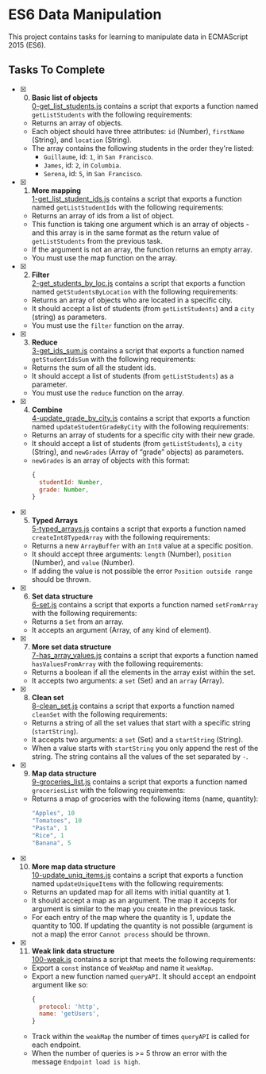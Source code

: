 # ES6 Data Manipulation

This project contains tasks for learning to manipulate data in ECMAScript 2015 (ES6).

## Tasks To Complete

- [x] 0. **Basic list of objects**<br/>[0-get_list_students.js](0-get_list_students.js) contains a script that exports a function named `getListStudents` with the following requirements:

  - Returns an array of objects.
  - Each object should have three attributes: `id` (Number), `firstName` (String), and `location` (String).
  - The array contains the following students in the order they're listed:
    - `Guillaume`, id: `1`, in `San Francisco`.
    - `James`, id: `2`, in `Columbia`.
    - `Serena`, id: `5`, in `San Francisco`.

- [x] 1. **More mapping**<br/>[1-get_list_student_ids.js](1-get_list_student_ids.js) contains a script that exports a function named `getListStudentIds` with the following requirements:

  - Returns an array of ids from a list of object.
  - This function is taking one argument which is an array of objects - and this array is in the same format as the return value of `getListStudents` from the previous task.
  - If the argument is not an array, the function returns an empty array.
  - You must use the map function on the array.

- [x] 2. **Filter**<br/>[2-get_students_by_loc.js](2-get_students_by_loc.js) contains a script that exports a function named `getStudentsByLocation` with the following requirements:

  - Returns an array of objects who are located in a specific city.
  - It should accept a list of students (from `getListStudents`) and a `city` (string) as parameters.
  - You must use the `filter` function on the array.

- [x] 3. **Reduce**<br/>[3-get_ids_sum.js](3-get_ids_sum.js) contains a script that exports a function named `getStudentIdsSum` with the following requirements:

  - Returns the sum of all the student ids.
  - It should accept a list of students (from `getListStudents`) as a parameter.
  - You must use the `reduce` function on the array.

- [x] 4. **Combine**<br/>[4-update_grade_by_city.js](4-update_grade_by_city.js) contains a script that exports a function named `updateStudentGradeByCity` with the following requirements:

  - Returns an array of students for a specific city with their new grade.
  - It should accept a list of students (from `getListStudents`), a `city` (String), and `newGrades` (Array of “grade” objects) as parameters.
  - `newGrades` is an array of objects with this format:
    ```js
    {
      studentId: Number,
      grade: Number,
    }
    ```

- [x] 5. **Typed Arrays**<br/>[5-typed_arrays.js](5-typed_arrays.js) contains a script that exports a function named `createInt8TypedArray` with the following requirements:

  - Returns a new `ArrayBuffer` with an `Int8` value at a specific position.
  - It should accept three arguments: `length` (Number), `position` (Number), and `value` (Number).
  - If adding the value is not possible the error `Position outside range` should be thrown.

- [x] 6. **Set data structure**<br/>[6-set.js](6-set.js) contains a script that exports a function named `setFromArray` with the following requirements:

  - Returns a `Set` from an array.
  - It accepts an argument (Array, of any kind of element).

- [x] 7. **More set data structure**<br/>[7-has_array_values.js](7-has_array_values.js) contains a script that exports a function named `hasValuesFromArray` with the following requirements:

  - Returns a boolean if all the elements in the array exist within the set.
  - It accepts two arguments: a `set` (Set) and an `array` (Array).

- [x] 8. **Clean set**<br/>[8-clean_set.js](8-clean_set.js) contains a script that exports a function named `cleanSet` with the following requirements:

  - Returns a string of all the set values that start with a specific string (`startString`).
  - It accepts two arguments: a `set` (Set) and a `startString` (String).
  - When a value starts with `startString` you only append the rest of the string. The string contains all the values of the set separated by `-`.

- [x] 9. **Map data structure**<br/>[9-groceries_list.js](9-groceries_list.js) contains a script that exports a function named `groceriesList` with the following requirements:

  - Returns a map of groceries with the following items (name, quantity):
    ```cs
    "Apples", 10
    "Tomatoes", 10
    "Pasta", 1
    "Rice", 1
    "Banana", 5
    ```

- [x] 10. **More map data structure**<br/>[10-update_uniq_items.js](10-update_uniq_items.js) contains a script that exports a function named `updateUniqueItems` with the following requirements:

  - Returns an updated map for all items with initial quantity at 1.
  - It should accept a map as an argument. The map it accepts for argument is similar to the map you create in the previous task.
  - For each entry of the map where the quantity is 1, update the quantity to 100. If updating the quantity is not possible (argument is not a map) the error `Cannot process` should be thrown.

- [x] 11. **Weak link data structure**<br/>[100-weak.js](100-weak.js) contains a script that meets the following requirements:
  - Export a `const` instance of `WeakMap` and name it `weakMap`.
  - Export a new function named `queryAPI`. It should accept an endpoint argument like so:
    ```js
    {
      protocol: 'http',
      name: 'getUsers',
    }
    ```
  - Track within the `weakMap` the number of times `queryAPI` is called for each endpoint.
  - When the number of queries is >= 5 throw an error with the message `Endpoint load is high`.
